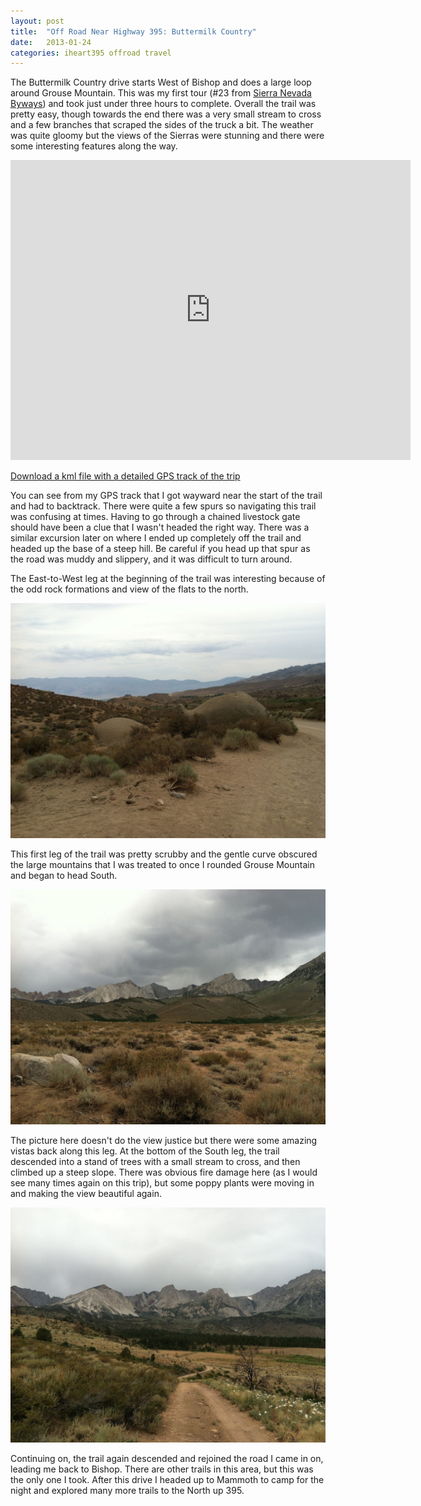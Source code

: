 ```yaml
---
layout: post
title:  "Off Road Near Highway 395: Buttermilk Country"
date:   2013-01-24
categories: iheart395 offroad travel
---
```


The Buttermilk Country drive starts West of Bishop and does a large loop around Grouse Mountain. This was my first tour (#23 from [Sierra Nevada Byways](http://www.amazon.com/dp/B004RV4GI0/ref=as_sl_pd_tf_lc?tag=slackpadcom-20&camp=14573&creative=327641&linkCode=as1&creativeASIN=B004RV4GI0&adid=1KF5KT3HTVRHK26XXSNN)) and took just under three hours to complete. Overall the trail was pretty easy, though towards the end there was a very small stream to cross and a few branches that scraped the sides of the truck a bit. The weather was quite gloomy but the views of the Sierras were stunning and there were some interesting features along the way.

<iframe frameborder="0" height="480" marginheight="0" marginwidth="0" scrolling="no" src="https://maps.google.com/maps?f=q&amp;source=s_q&amp;hl=en&amp;geocode=&amp;q=http:%2F%2Fwww.slackpad.com%2Fassets%2Fiheart395%2Fmaps%2Fbuttermilk_country.kml&amp;aq=&amp;sll=37.0625,-95.677068&amp;sspn=82.939223,113.642578&amp;t=h&amp;ie=UTF8&amp;ll=37.305737,-118.564281&amp;spn=0.06554,0.109863&amp;z=13&amp;output=embed" width="640"></iframe>

[Download a kml file with a detailed GPS track of the trip](/assets/iheart395/maps/buttermilk_country.kml)

You can see from my GPS track that I got wayward near the start of the trail and had to backtrack. There were quite a few spurs so navigating this trail was confusing at times. Having to go through a chained livestock gate should have been a clue that I wasn't headed the right way. There was a similar excursion later on where I ended up completely off the trail and headed up the base of a steep hill. Be careful if you head up that spur as the road was muddy and slippery, and it was difficult to turn around.

The East-to-West leg at the beginning of the trail was interesting because of the odd rock formations and view of the flats to the north.

![Giant dinosaur rock](/assets/iheart395/img/dino-rock.jpg)

This first leg of the trail was pretty scrubby and the gentle curve obscured the large mountains that I was treated to once I rounded Grouse Mountain and began to head South.

![View heading South](/assets/iheart395/img/butter-view-south.jpg)

The picture here doesn't do the view justice but there were some amazing vistas back along this leg. At the bottom of the South leg, the trail descended into a stand of trees with a small stream to cross, and then climbed up a steep slope. There was obvious fire damage here (as I would see many times again on this trip), but some poppy plants were moving in and making the view beautiful again.

![View looking North down the hill](/assets/iheart395/img/butter-view-north.jpg)

Continuing on, the trail again descended and rejoined the road I came in on, leading me back to Bishop. There are other trails in this area, but this was the only one I took. After this drive I headed up to Mammoth to camp for the night and explored many more trails to the North up 395.
